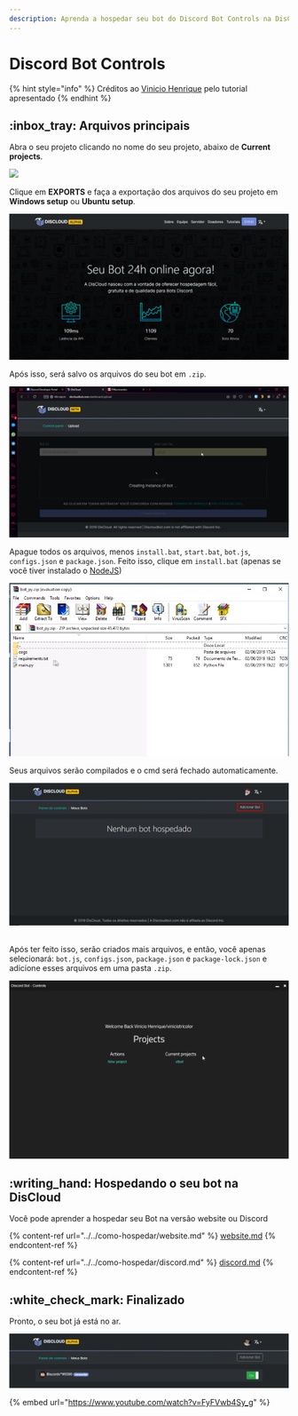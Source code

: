 ```yaml
---
description: Aprenda a hospedar seu bot do Discord Bot Controls na DisCloud
---
```


# Discord Bot Controls

{% hint style="info" %}
Créditos ao [Vinicio Henrique](https://steempeak.com/@viniciotricolor) pelo tutorial apresentado
{% endhint %}

## :inbox\_tray: Arquivos principais

Abra o seu projeto clicando no nome do seu projeto, abaixo de **Current projects**.

![](<../../../.gitbook/assets/image (43).png>)



Clique em **EXPORTS** e faça a exportação dos arquivos do seu projeto em **Windows setup** ou **Ubuntu setup**.

![](<../../../.gitbook/assets/image (26).png>)



Após isso, será salvo os arquivos do seu bot em `.zip`.

![](<../../../.gitbook/assets/image (41).png>)



Apague todos os arquivos, menos `install.bat`, `start.bat`, `bot.js`, `configs.json` e `package.json`. Feito isso, clique em `install.bat` (apenas se você tiver instalado o [NodeJS](https://nodejs.org/dist/v10.16.3/node-v10.16.3-x86.msi))

![](<../../../.gitbook/assets/image (30).png>)



Seus arquivos serão compilados e o cmd será fechado automaticamente.

![](<../../../.gitbook/assets/image (17).png>)

\
Após ter feito isso, serão criados mais arquivos, e então, você apenas selecionará: `bot.js`, `configs.json`, `package.json` e `package-lock.json` e adicione esses arquivos em uma pasta `.zip`.

![](<../../../.gitbook/assets/image (9).png>)

## :writing\_hand: Hospedando o seu bot na DisCloud

Você pode aprender a hospedar seu Bot na versão website ou Discord

{% content-ref url="../../como-hospedar/website.md" %}
[website.md](../../como-hospedar/website.md)
{% endcontent-ref %}

{% content-ref url="../../como-hospedar/discord.md" %}
[discord.md](../../como-hospedar/discord.md)
{% endcontent-ref %}

## :white\_check\_mark: Finalizado

Pronto, o seu bot já está no ar.

![](<../../../.gitbook/assets/image (8).png>)

{% embed url="https://www.youtube.com/watch?v=FyFVwb4Sy_g" %}

